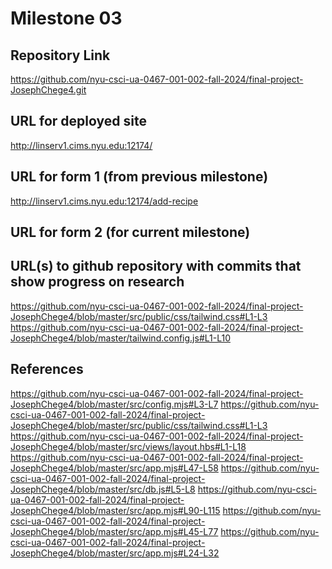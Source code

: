 Milestone 03
===

Repository Link
---
https://github.com/nyu-csci-ua-0467-001-002-fall-2024/final-project-JosephChege4.git

URL for deployed site 
---
http://linserv1.cims.nyu.edu:12174/

URL for form 1 (from previous milestone)
---
http://linserv1.cims.nyu.edu:12174/add-recipe

URL for form 2 (for current milestone)
---


URL(s) to github repository with commits that show progress on research
--- 
https://github.com/nyu-csci-ua-0467-001-002-fall-2024/final-project-JosephChege4/blob/master/src/public/css/tailwind.css#L1-L3
https://github.com/nyu-csci-ua-0467-001-002-fall-2024/final-project-JosephChege4/blob/master/tailwind.config.js#L1-L10

References 
---
https://github.com/nyu-csci-ua-0467-001-002-fall-2024/final-project-JosephChege4/blob/master/src/config.mjs#L3-L7
https://github.com/nyu-csci-ua-0467-001-002-fall-2024/final-project-JosephChege4/blob/master/src/public/css/tailwind.css#L1-L3
https://github.com/nyu-csci-ua-0467-001-002-fall-2024/final-project-JosephChege4/blob/master/src/views/layout.hbs#L1-L18
https://github.com/nyu-csci-ua-0467-001-002-fall-2024/final-project-JosephChege4/blob/master/src/app.mjs#L47-L58
https://github.com/nyu-csci-ua-0467-001-002-fall-2024/final-project-JosephChege4/blob/master/src/db.js#L5-L8
https://github.com/nyu-csci-ua-0467-001-002-fall-2024/final-project-JosephChege4/blob/master/src/app.mjs#L90-L115
https://github.com/nyu-csci-ua-0467-001-002-fall-2024/final-project-JosephChege4/blob/master/src/app.mjs#L45-L77
https://github.com/nyu-csci-ua-0467-001-002-fall-2024/final-project-JosephChege4/blob/master/src/app.mjs#L24-L32